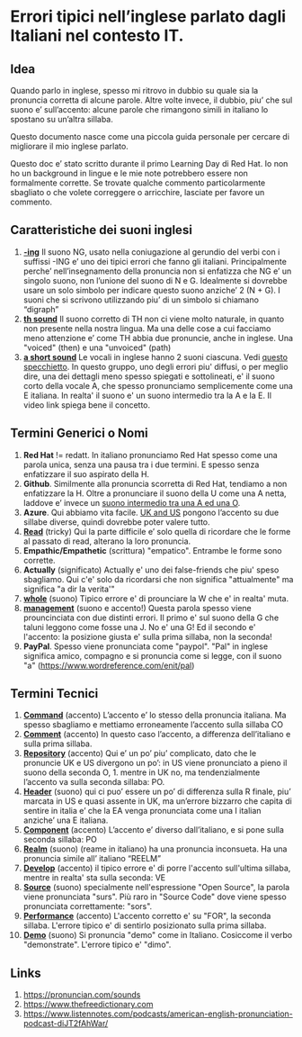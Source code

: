 # Errori tipici nell’inglese parlato dagli Italiani nel contesto IT.

## Idea 

Quando parlo in inglese, spesso mi ritrovo in dubbio su quale sia la pronuncia corretta di alcune parole. Altre volte invece, il dubbio, piu’ che sul suono e’ sull’accento: alcune parole che rimangono simili in italiano lo spostano su un’altra sillaba.

Questo documento nasce come una piccola guida personale per cercare di migliorare il mio inglese parlato.

Questo doc e’ stato scritto durante il primo Learning Day di Red Hat.
Io non ho un background in lingue e le mie note potrebbero essere non formalmente corrette. Se trovate qualche commento particolarmente sbagliato o che volete correggere o arricchire, lasciate per favore un commento.


## Caratteristiche dei suoni inglesi

1. [**-ing**](https://www.listennotes.com/podcasts/american-english/25-the-ng-sound-%C5%8B-as-in-song-74JZoGzti2b/)  Il suono NG, usato nella coniugazione al gerundio del verbi con i suffissi -ING e’ uno dei tipici errori che fanno gli italiani. Principalmente perche’ nell’insegnamento della pronuncia non si enfatizza che NG e’ un singolo suono, non l’unione del suono di N e G. Idealmente si dovrebbe usare un solo simbolo per indicare questo suono anziche’ 2 (N + G). I suoni che si scrivono utilizzando piu’ di un simbolo si chiamano “digraph”
1. [**th sound**](https://www.listennotes.com/podcasts/american-english/1-the-english-th-sounds-%CE%B8-%C3%B0-n2VKrtYsRy4/) Il suono corretto di TH non ci viene molto naturale, in quanto non presente nella nostra lingua. Ma una delle cose a cui facciamo meno attenzione e’ come TH abbia due pronuncie, anche in inglese. Una "voiced" (then) e una "unvoiced" (path)
1. [**a short sound**](https://pronuncian.com/pronounce-short-a) Le vocali in inglese hanno 2 suoni ciascuna. Vedi [questo specchietto](https://pronuncian.com/sounds). In questo gruppo, uno degli errori piu' diffusi, o per meglio dire, una dei dettagli meno spesso spiegati e sottolineati, e' il suono corto della vocale A, che spesso pronunciamo semplicemente come una E italiana. In realta' il suono e' un suono intermedio tra la A e la E. Il video link spiega bene il concetto.

## Termini Generici o Nomi

1. **Red Hat** != redatt. In italiano pronunciamo Red Hat spesso come una parola unica, senza una pausa tra i due termini. E spesso senza enfatizzare il suo aspirato della H.
1. **Github**. Similmente alla pronuncia scorretta di Red Hat, tendiamo a non enfatizzare la H. Oltre a pronunciare il suono della U come una A netta, laddove e’ invece un [suono intermedio tra una A ed una O](https://www.wordreference.com/enit/hub).
1. **Azure**. Qui abbiamo vita facile. [UK and US](https://www.thefreedictionary.com/azure) pongono l’accento su due sillabe diverse, quindi dovrebbe poter valere tutto.
1. [**Read**](https://www.wordreference.com/enit/read) (tricky) Qui la parte difficile e’ solo quella di ricordare che le forme al passato di read, alterano la loro pronuncia.
1. **Empathic/Empathetic** (scrittura) "empatico". Entrambe le forme sono corrette. 
1. **Actually** (significato) Actually e' uno dei false-friends che piu' speso sbagliamo. Qui c'e' solo da ricordarsi che non significa "attualmente" ma significa "a dir la verita'"
1. [**whole**](https://www.wordreference.com/enit/whole) (suono) Tipico errore e' di prounciare la W che e' in realta' muta.
1. [**management**](https://www.wordreference.com/enit/management) (suono e accento!) Questa parola spesso viene prouncinciata con due distinti errori. Il primo e' sul suono della G che taluni leggono come fosse una J. No e' una G! Ed il secondo e' l'accento: la posizione giusta e' sulla prima sillaba, non la seconda!
1. **PayPal**. Spesso viene pronunciata come "paypol". "Pal" in inglese significa amico, compagno e si pronuncia come si legge, con il suono "a" (https://www.wordreference.com/enit/pal)

## Termini Tecnici

1. [**Command**](https://www.wordreference.com/enit/command) (accento) L’accento e’ lo stesso della pronuncia italiana. Ma spesso sbagliamo e mettiamo erroneamente l’accento sulla sillaba CO
1. [**Comment**](https://www.wordreference.com/enit/comment) (accento) In questo caso l’accento, a differenza dell’italiano e sulla prima sillaba.
1. [**Repository**](https://www.thefreedictionary.com/repository) (accento) Qui e’ un po’ piu’ complicato, dato che le pronuncie UK e US divergono un po’: in US viene pronunciato a pieno il suono della seconda O, 1. mentre in UK no, ma tendenzialmente l’accento va sulla seconda sillaba: PO.
1. [**Header**](https://www.wordreference.com/enit/header) (suono) qui ci puo’ essere un po’ di differenza sulla R finale, piu’ marcata in US e quasi assente in UK, ma un’errore bizzarro che capita di sentire in italia e’ che la EA venga pronunciata come una I italian anziche’ una E italiana.
1. [**Component**](https://www.wordreference.com/enit/component) (accento) L’accento e’ diverso dall’italiano, e si pone sulla seconda sillaba: PO
1. [**Realm**](https://www.wordreference.com/enit/realm) (suono) (reame in italiano) ha una pronuncia inconsueta. Ha una pronuncia simile all’ italiano “REELM”
1. [**Develop**](https://www.wordreference.com/enit/develop) (accento) il tipico errore e' di porre l'accento sull'ultima sillaba, mentre in realta' sta sulla seconda: VE
1. [**Source**](https://www.wordreference.com/enit/source) (suono) specialmente nell'espressione "Open Source", la parola viene pronunciata "surs". Più raro in "Source Code" dove viene spesso pronunciata correttamente: "sors".
1. [**Performance**](https://www.wordreference.com/enit/performance) (accento) L'accento corretto e' su "FOR", la seconda sillaba. L'errore tipico e' di sentirlo posizionato sulla prima sillaba.
1. [**Demo**](https://www.wordreference.com/enit/demo) (suono) Si pronuncia "demo" come in Italiano. Cosiccome il verbo "demonstrate". L'errore tipico e' "dimo".

## Links

1. https://pronuncian.com/sounds
1. https://www.thefreedictionary.com
1. https://www.listennotes.com/podcasts/american-english-pronunciation-podcast-diJT2fAhWar/

